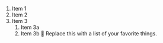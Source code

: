 1. Item 1
2. Item 2
3. Item 3
   1. Item 3a
   2. Item 3b
🌴
Replace this with a list of your favorite things.
